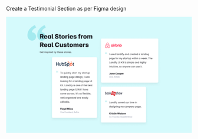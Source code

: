 Create a Testimonial Section as per Figma design

![alt](https://github.com/archis-academy/html-css-assignments/blob/master/Assignment-5-Testimonial-Section/7.png?raw=true)
